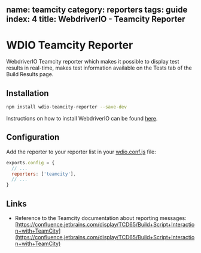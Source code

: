 name: teamcity
category: reporters
tags: guide
index: 4
title: WebdriverIO - Teamcity Reporter
---

WDIO Teamcity Reporter
======================

WebdriverIO Teamcity reporter which makes it possible to display test results in real-time, makes test information available on the Tests tab of the Build Results page.

## Installation

```bash
npm install wdio-teamcity-reporter --save-dev
```

Instructions on how to install WebdriverIO can be found [here](http://webdriver.io/guide/getstarted/install.html).

## Configuration

Add the reporter to your reporter list in your [wdio.conf.js](http://webdriver.io/guide/testrunner/configurationfile.html) file:

```js
exports.config = {
  // ...
  reporters: ['teamcity'],
  // ...
}
```

## Links

- Reference to the Teamcity documentation about reporting messages: [https://confluence.jetbrains.com/display/TCD65/Build+Script+Interaction+with+TeamCity](https://confluence.jetbrains.com/display/TCD65/Build+Script+Interaction+with+TeamCity)
